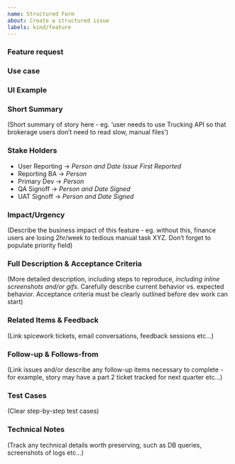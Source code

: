 ```yaml
---
name: Structured Form
about: Create a structured issue
labels: kind/feature
---
```


### Feature request

<!-- Please describe the feature request and why you would like to have it -->

### Use case

<!-- Please add a concrete use case to demonstrate how such a feature would add value for the user. If you don't have a use case for your feature, please remove this section (however providing a good use case increases the likelihood to be picked up) -->

### UI Example

<!-- If this is about a new command or command line options, please let us know how you would add it to the "tkn" UI (in the code block below). If this is not applicable for your feature, delete this section. -->

### Short Summary

(Short summary of story here - eg. ‘user needs to use Trucking API so that brokerage users don’t need to read slow, manual files')

### Stake Holders

* User Reporting  → *_Person and Date Issue First Reported_*
* Reporting BA     → *_Person_*
* Primary Dev       → *_Person_*
* QA Signoff         → *_Person and Date Signed_*
* UAT Signoff        → *_Person and Date Signed_*

### Impact/Urgency

(Describe the business impact of this feature - eg. without this, finance users are losing 2hr/week to tedious manual task XYZ.  Don’t forget to populate priority field)

### Full Description & Acceptance Criteria

(More detailed description, including steps to reproduce, *including* *_inline_* *screenshots and/or gifs*.  Carefully describe current behavior vs. expected behavior.  Acceptance criteria must be clearly outlined before dev work can start)

### Related Items & Feedback

(Link spicework tickets, email conversations, feedback sessions etc...)

### Follow-up & Follows-from

(Link issues and/or describe any follow-up items necessary to complete - for example, story may have a part 2 ticket tracked for next quarter etc...)

### Test Cases

(Clear step-by-step test cases)

### Technical Notes

(Track any technical details worth preserving, such as DB queries, screenshots of logs etc…)